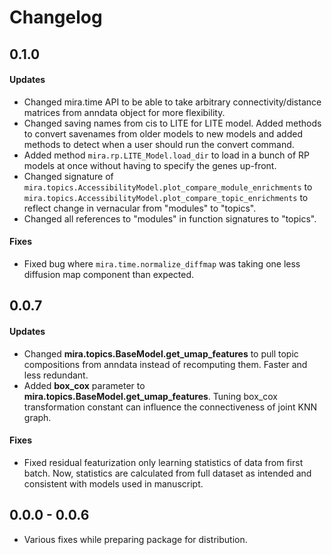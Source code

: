 # Changelog

## 0.1.0

#### Updates

* Changed mira.time API to be able to take arbitrary connectivity/distance
matrices from anndata object for more flexibility.
* Changed saving names from cis to LITE for LITE model. Added methods to convert
savenames from older models to new models and added methods to detect when a 
user should run the convert command.
* Added method ``mira.rp.LITE_Model.load_dir`` to load in a bunch of RP models at
once without having to specify the genes up-front.
* Changed signature of ``mira.topics.AccessibilityModel.plot_compare_module_enrichments``
to ``mira.topics.AccessibilityModel.plot_compare_topic_enrichments`` to reflect change
in vernacular from "modules" to "topics".
* Changed all references to "modules" in function signatures to "topics".

#### Fixes

* Fixed bug where ``mira.time.normalize_diffmap`` was taking one less diffusion map
component than expected.


## 0.0.7

#### Updates

* Changed **mira.topics.BaseModel.get_umap_features** to pull topic compositions 
from anndata instead of recomputing them. Faster and less redundant.
* Added **box_cox** parameter to **mira.topics.BaseModel.get_umap_features**. Tuning
box_cox transformation constant can influence the connectiveness of joint KNN graph.

#### Fixes
* Fixed residual featurization only learning statistics of data from first batch.
Now, statistics are calculated from full dataset as intended and consistent
with models used in manuscript.


## 0.0.0 - 0.0.6

* Various fixes while preparing package for distribution.